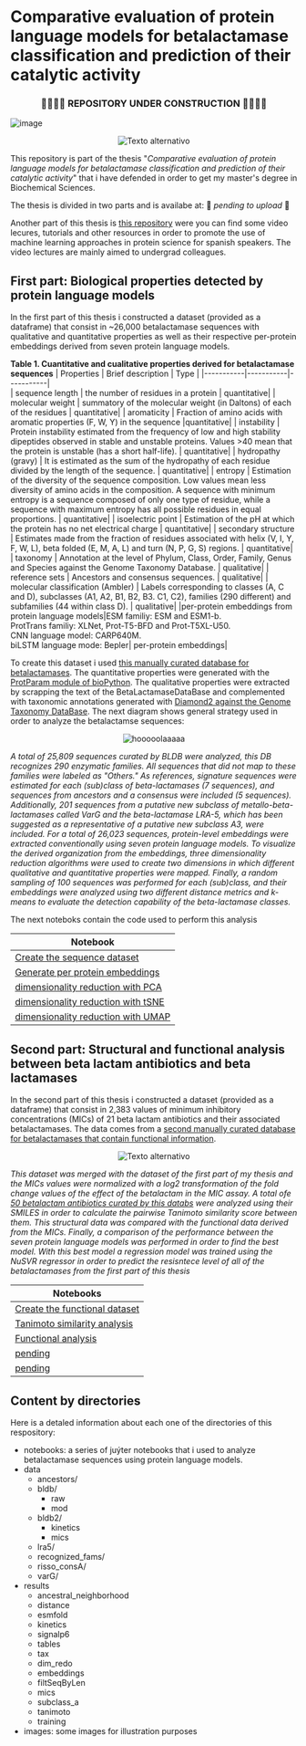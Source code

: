 # Comparative evaluation of protein language models for betalactamase classification and prediction of their catalytic activity


### <div align="center">  :construction::construction::construction::construction: REPOSITORY UNDER CONSTRUCTION :construction::construction::construction::construction: </div>

![image](https://github.com/miangoar/protein_language_models_for_betalactamases_analysis/blob/main/images/ibt.png)
<p align="center">
  <img src="https://github.com/miangoar/protein_language_models_for_betalactamases_analysis/blob/main/images/blas.png" alt="Texto alternativo">
</p>

This repository is part of the thesis "*Comparative evaluation of protein language models for betalactamase classification and prediction of their catalytic activity*" that i have defended in order to get my master's degree in Biochemical Sciences. 

The thesis is divided in two parts and is availabe at:  🚨 *pending to upload* 🚨

Another part of this thesis is [this repository](https://github.com/miangoar/ciencia-de-proteinas-basada-en-IA
) were you can find some video lecures, tutorials and other resources in order to promote the use of machine learning approaches in protein science for spanish speakers. The video lectures are mainly aimed to undergrad colleagues. 


## First part: Biological properties detected by protein language models   


In the first part of this thesis i constructed a dataset (provided as a dataframe) that consist in ~26,000 betalactamase sequences with qualitative and quantitative properties as well as their respective per-protein embeddings derived from seven protein language models. 

**Table 1. Cuantitative and cualitative properties derived for betalactamase sequences**
| Properties | Brief description | Type |
|-----------|-----------|-----------|  
| sequence length | the number of residues in a protein | quantitative|
| molecular weight | summatory of the molecular weight (in Daltons) of each of the residues | quantitative| 
| aromaticity | Fraction of amino acids with aromatic properties (F, W, Y) in the sequence |quantitative|
| instability | Protein instability estimated from the frequency of low and high stability dipeptides observed in stable and unstable proteins. Values >40 mean that the protein is unstable (has a short half-life). | quantitative|
| hydropathy (gravy) | It is estimated as the sum of the hydropathy of each residue divided by the length of the sequence. | quantitative|
| entropy | Estimation of the diversity of the sequence composition. Low values mean less diversity of amino acids in the composition. A sequence with minimum entropy is a sequence composed of only one type of residue, while a sequence with maximum entropy has all possible residues in equal proportions. | quantitative|
| isoelectric point | Estimation of the pH at which the protein has no net electrical charge | quantitative|
| secondary structure | Estimates made from the fraction of residues associated with helix (V, I, Y, F, W, L), beta folded (E, M, A, L) and turn (N, P, G, S) regions. | quantitative|
| taxonomy | Annotation at the level of Phylum, Class, Order, Family, Genus and Species against the Genome Taxonomy Database. | qualitative|
| reference sets | Ancestors and consensus sequences. | qualitative|
| molecular classification (Ambler) | Labels corresponding to classes (A, C and D), subclasses (A1, A2, B1, B2, B3. C1, C2), families (290 different) and subfamilies (44 within class D). | qualitative|
|per-protein embeddings from protein language models|ESM familiy: ESM and ESM1-b. <br> ProtTrans familiy: XLNet, Prot-T5-BFD and Prot-T5XL-U50. <br> CNN language model: CARP640M. <br> biLSTM language mode: Bepler| per-protein embeddings|

To create this dataset i used [this manually curated database for betalactamases](https://pubmed.ncbi.nlm.nih.gov/28719998/). The quantitative properties were generated with the [ProtParam module of bioPython](https://biopython.org/docs/1.76/api/Bio.SeqUtils.ProtParam.html). The qualitative properties were extracted by scrapping the text of the BetaLactamaseDataBase and complemented with taxonomic annotations generated with [Diamond2 against the Genome Taxonomy DataBase](https://github.com/hbckleikamp/GTDB2DIAMOND). The next diagram shows general strategy used in order to analyze the betalactamse sequences:  


<p align="center">
  <img src="https://github.com/miangoar/protein_language_models_for_betalactamases_analysis/blob/main/images/pipe1.png" alt="hooooolaaaaa">
</p>

*A total of 25,809 sequences curated by BLDB were analyzed, this DB recognizes 290 enzymatic families. All sequences that did not map to these families were labeled as "Others." As references, signature sequences were estimated for each (sub)class of beta-lactamases (7 sequences), and sequences from ancestors and a consensus were included (5 sequences). Additionally, 201 sequences from a putative new subclass of metallo-beta-lactamases called VarG and the beta-lactamase LRA-5, which has been suggested as a representative of a putative new subclass A3, were included. For a total of 26,023 sequences, protein-level embeddings were extracted conventionally using seven protein language models. To visualize the derived organization from the embeddings, three dimensionality reduction algorithms were used to create two dimensions in which different qualitative and quantitative properties were mapped. Finally, a random sampling of 100 sequences was performed for each (sub)class, and their embeddings were analyzed using two different distance metrics and k-means to evaluate the detection capability of the beta-lactamase classes.*

The next noteboks contain the code used to perform this analysis

| Notebook |
|-----------|
| [Create the sequence dataset](https://github.com/miangoar/protein_language_models_for_betalactamases_analysis/blob/main/notebooks/01_Create_sequence_dataset.ipynb) |
| [Generate per protein embeddings](https://github.com/miangoar/protein_language_models_for_betalactamases_analysis/blob/main/notebooks/02_Generate_embeddings_from_protein_language_models.ipynb) |
| [dimensionality reduction with PCA](https://github.com/miangoar/protein_language_models_for_betalactamases_analysis/blob/main/notebooks/03_DimRedu_PCA.ipynb) | 
| [dimensionality reduction with tSNE](https://github.com/miangoar/protein_language_models_for_betalactamases_analysis/blob/main/notebooks/04_DimRedu_tSNE.ipynb) | 
| [dimensionality reduction with UMAP](https://github.com/miangoar/protein_language_models_for_betalactamases_analysis/blob/main/notebooks/05_DimRedu_UMAP_and_panels.ipynb) | 

## Second part: Structural and functional analysis between beta lactam antibiotics and beta lactamases   

In the second part of this thesis i constructed a dataset (provided as a dataframe) that consist in 2,383 values of minimum inhibitory concentrations (MICs) of 21 beta lactam antibiotics and their associated betalactamases. The data comes from a  [second manually curated database for betalactamases that contain functional information](https://www.ncbi.nlm.nih.gov/pmc/articles/PMC6496087/). 

<p align="center">
  <img src="https://github.com/miangoar/protein_language_models_for_betalactamases_analysis/blob/main/images/pipe2.png" alt="Texto alternativo">
</p>

*This dataset was merged with the dataset of the first part of my thesis and the MICs values were normalized with a log2 transformation of the fold change values of the effect of the betalactam in the MIC assay. A total ofe [50 betalactam antibiotics curated by this databs](https://pubmed.ncbi.nlm.nih.gov/25475113/) were analyzed using their SMILES in order to calculate the pairwise Tanimoto similarity score between them. This structural data was compared with the functional data derived from the MICs. Finally, a comparison of the performance between the seven protein language models was performed in order to find the best model. With this best model a regression model was trained using the NuSVR regressor in order to predict the resisntece level of all of the betalactamases from the first part of this thesis*

| Notebooks |
|-----------|
| [Create the functional dataset](https://github.com/miangoar/protein_language_models_for_betalactamases_analysis/blob/main/notebooks/06_Create_functional_datasets.ipynb) |
| [Tanimoto similarity analysis](https://github.com/miangoar/protein_language_models_for_betalactamases_analysis/blob/main/notebooks/07_SMILES_analysis_Tanimoto.ipynb) | 
| [Functional analysis](https://github.com/miangoar/protein_language_models_for_betalactamases_analysis/blob/main/notebooks/08_Functional_datasets_analysis.ipynb) | 
| [pending](https://github.com/miangoar/protein_language_models_for_betalactamases_analysis/blob/main/notebooks/) | 
| [pending ](https://github.com/miangoar/protein_language_models_for_betalactamases_analysis/blob/main/notebooks/) | 


## Content by directories   

Here is a detaled information about each one of the directories of this respository:
* notebooks: a series of juýter notebooks that i used to analyze betalactamase sequences using protein language models.
* data
  - ancestors/
  - bldb/
    - raw
    - mod 
  - bldb2/
    - kinetics
    - mics 
  - lra5/
  - recognized_fams/
  - risso_consA/
  - varG/
* results
  - ancestral_neighborhood
  - distance
  - esmfold
  - kinetics
  - signalp6
  - tables
  - tax
  - dim_redo
  - embeddings
  - filtSeqByLen
  - mics
  - subclass_a
  - tanimoto
  - training
* images: some images for illustration purposes
